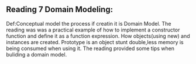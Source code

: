 ## Reading 7 Domain Modeling: 

Def:Conceptual model the process if creatin it is Domain Model.
The reading was was a practical example of how to implement a constructor function and define it as a function expression.
How objects(using new) and instances are created.
Prototype is an object stunt double,less memory is being consumed when using it.
The reading provided some tips when buliding a domain model.

